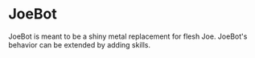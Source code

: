 # JoeBot

JoeBot is meant to be a shiny metal replacement for flesh Joe. JoeBot's behavior can be extended by
adding skills.